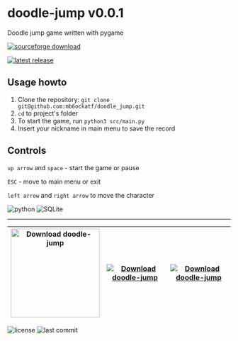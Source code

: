 # doodle-jump v0.0.1

Doodle jump game written with pygame

[![sourceforge download](https://img.shields.io/badge/SourceForge-Download-orange)](https://sourceforge.net/projects/doodle-jump/files/latest/download)

[![latest release](https://img.shields.io/github/v/release/mb6ockatf/doodle-jump?display_name=release&sort=date&color=orange)](https://github.com/mb6ockatf/doodle-jump/releases/latest)

## Usage howto
1. Clone the repository: `git clone git@github.com:mb6ockatf/doodle_jump.git`
2. `cd` to project's folder
3. To start the game, run `python3 src/main.py`
4. Insert your nickname in main menu to save the record

## Controls
`up arrow` and `space` - start the game or pause

`ESC` - move to main menu or exit

`left arrow` and `right arrow` to move the character

![python](http://ForTheBadge.com/images/badges/made-with-python.svg)
![SQLite](https://img.shields.io/badge/sqlite-%2307405e.svg?style=for-the-badge&logo=sqlite&logoColor=black)

------

| <a href="https://sourceforge.net/p/doodle-jump/"><img alt="Download doodle-jump" src="https://sourceforge.net/sflogo.php?type=18&group_id=3600783" width=200></a> | [![Download doodle-jump](https://img.shields.io/sourceforge/dt/doodle-jump.svg)](https://sourceforge.net/projects/doodle-jump/files/latest/download) | [![Download doodle-jump](https://img.shields.io/sourceforge/dm/doodle-jump.svg)](https://sourceforge.net/projects/doodle-jump/files/latest/download) | 
| -- | -- | -- |

![license](https://img.shields.io/github/license/mb6ockatf/doodle-jump.svg)
![last commit](https://img.shields.io/github/last-commit/mb6ockatf/doodle-jump.svg)
